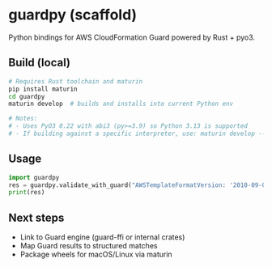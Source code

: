 # guardpy (scaffold)

Python bindings for AWS CloudFormation Guard powered by Rust + pyo3.

## Build (local)

```bash
# Requires Rust toolchain and maturin
pip install maturin
cd guardpy
maturin develop  # builds and installs into current Python env

# Notes:
# - Uses PyO3 0.22 with abi3 (py>=3.9) so Python 3.13 is supported
# - If building against a specific interpreter, use: maturin develop --python $(which python)
```

## Usage

```python
import guardpy
res = guardpy.validate_with_guard("AWSTemplateFormatVersion: '2010-09-09'\nResources: {}\n", None)
print(res)
```

## Next steps
- Link to Guard engine (guard-ffi or internal crates)
- Map Guard results to structured matches
- Package wheels for macOS/Linux via maturin
